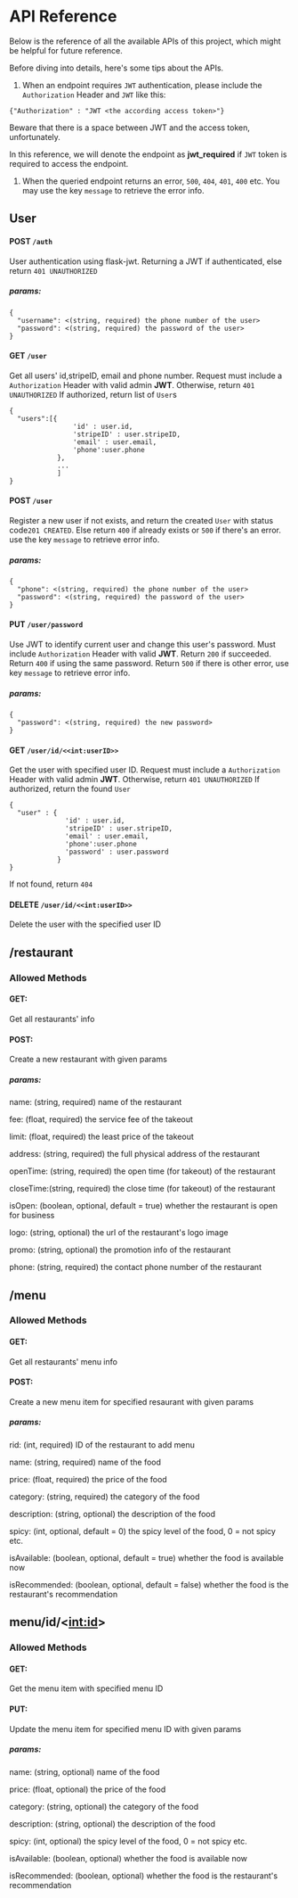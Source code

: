 # API Reference
Below is the reference of all the available APIs of this project, which might be helpful for future reference.

Before diving into details, here's some tips about the APIs.

1. When an endpoint requires ```JWT``` authentication, please include the ```Authorization``` Header and ```JWT``` like this:
```
{"Authorization" : "JWT <the according access token>"}
```
Beware that there is a space between JWT and the access token, unfortunately.

In this reference, we will denote the endpoint as **jwt_required** if ```JWT``` token is required to access the endpoint.
1. When the queried endpoint returns an error, ```500```, ```404```, ```401```, ```400``` etc. You may use the key ```message``` to retrieve the error info.

## User
#### POST ```/auth```
User authentication using flask-jwt. Returning a JWT if authenticated, else return ```401 UNAUTHORIZED```
##### params:
```
{
  "username": <(string, required) the phone number of the user>
  "password": <(string, required) the password of the user>
}
```

#### GET ```/user```
Get all users' id,stripeID, email and phone number. Request must include a ```Authorization``` Header with valid admin **JWT**. Otherwise, return ```401 UNAUTHORIZED```
If authorized, return list of ```User```s
```
{
  "users":[{
                'id' : user.id,
                'stripeID' : user.stripeID,
                'email' : user.email,
                'phone':user.phone
            },
            ...
            ]
}
```
#### POST ```/user```
Register a new user if not exists, and return the created `User` with status code```201 CREATED```. Else return ```400``` if already exists or ```500``` if there's an error. use the key ```message``` to retrieve error info.
##### params:
```
{
  "phone": <(string, required) the phone number of the user>
  "password": <(string, required) the password of the user>
}
```
#### PUT ```/user/password```
Use JWT to identify current user and change this user's password. Must include ```Authorization``` Header with valid **JWT**. Return ```200``` if succeeded. Return ```400``` if using the same password. Return ```500``` if there is other error, use key ```message``` to retrieve error info.
##### params:
```
{
  "password": <(string, required) the new password>
}
```
#### GET ```/user/id/<<int:userID>>```
Get the user with specified user ID. Request must include a ```Authorization``` Header with valid admin **JWT**. Otherwise, return ```401 UNAUTHORIZED```
If authorized, return the found ```User```
```
{ 
  "user" : {
              'id' : user.id,
              'stripeID' : user.stripeID,
              'email' : user.email,
              'phone':user.phone
              'password' : user.password
            }
}
```
If not found, return ```404```
#### DELETE ```/user/id/<<int:userID>>```
Delete the user with the specified user ID

## /restaurant
### Allowed Methods
#### GET:
Get all restaurants' info
#### POST:
Create a new restaurant with given params
##### params:
name: (string, required) name of the restaurant

fee: (float, required) the service fee of the takeout

limit: (float, required) the least price of the takeout

address: (string, required) the full physical address of the restaurant

openTime: (string, required) the open time (for takeout) of the restaurant

closeTime:(string, required) the close time (for takeout) of the restaurant

isOpen: (boolean, optional, default = true) whether the restaurant is open for business

logo: (string, optional) the url of the restaurant's logo image

promo: (string, optional) the promotion info of the restaurant

phone: (string, required) the contact phone number of the restaurant


## /menu
### Allowed Methods
#### GET:
Get all restaurants' menu info
#### POST:
Create a new menu item for specified resaurant with given params
##### params:
rid: (int, required) ID of the restaurant to add menu

name: (string, required) name of the food

price: (float, required) the price of the food

category: (string, required) the category of the food

description: (string, optional) the description of the food

spicy: (int, optional, default = 0) the spicy level of the food, 0 = not spicy etc.

isAvailable: (boolean, optional, default = true) whether the food is available now

isRecommended: (boolean, optional, default = false) whether the food is the restaurant's recommendation

## menu/id/<<int:id>>
### Allowed Methods
#### GET:
Get the menu item with specified menu ID
#### PUT:
Update the menu item for specified menu ID with given params
##### params:
name: (string, optional) name of the food

price: (float, optional) the price of the food

category: (string, optional) the category of the food

description: (string, optional) the description of the food

spicy: (int, optional) the spicy level of the food, 0 = not spicy etc.

isAvailable: (boolean, optional) whether the food is available now

isRecommended: (boolean, optional) whether the food is the restaurant's recommendation



